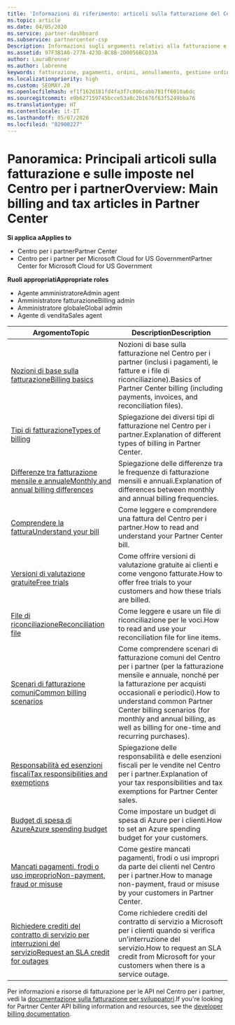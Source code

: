 ```yaml
---
title: 'Informazioni di riferimento: articoli sulla fatturazione del Centro per i partner'
ms.topic: article
ms.date: 04/05/2020
ms.service: partner-dashboard
ms.subservice: partnercenter-csp
Description: Informazioni sugli argomenti relativi alla fatturazione e alle imposte nel Centro per i partner. Informazioni sulle risorse di fatturazione, fatture, fatturazione CSP e imposte.
ms.assetid: 97F3B1A0-277A-423D-BC8B-2D0056BCD33A
author: LauraBrenner
ms.author: labrenne
keywords: fatturazione, pagamenti, ordini, annullamento, gestione ordini, mancato pagamento, frode, utilizzo improprio, imposta, esenzioni fiscali, file di riconciliazione, file riconciliazione
ms.localizationpriority: high
ms.custom: SEOMAY.20
ms.openlocfilehash: ef1f162d181fd4fa3f7c806cabb781ff6010a6dc
ms.sourcegitcommit: e9b627159745bcce53a8c2b1676f63f5249bba76
ms.translationtype: HT
ms.contentlocale: it-IT
ms.lasthandoff: 05/07/2020
ms.locfileid: "82908227"
---
```

# <a name="overview-main-billing-and-tax-articles-in-partner-center"></a><span data-ttu-id="43838-105">Panoramica: Principali articoli sulla fatturazione e sulle imposte nel Centro per i partner</span><span class="sxs-lookup"><span data-stu-id="43838-105">Overview: Main billing and tax articles in Partner Center</span></span>

<span data-ttu-id="43838-106">**Si applica a**</span><span class="sxs-lookup"><span data-stu-id="43838-106">**Applies to**</span></span>

- <span data-ttu-id="43838-107">Centro per i partner</span><span class="sxs-lookup"><span data-stu-id="43838-107">Partner Center</span></span>
- <span data-ttu-id="43838-108">Centro per i partner per Microsoft Cloud for US Government</span><span class="sxs-lookup"><span data-stu-id="43838-108">Partner Center for Microsoft Cloud for US Government</span></span>

<span data-ttu-id="43838-109">**Ruoli appropriati**</span><span class="sxs-lookup"><span data-stu-id="43838-109">**Appropriate roles**</span></span>

- <span data-ttu-id="43838-110">Agente amministratore</span><span class="sxs-lookup"><span data-stu-id="43838-110">Admin agent</span></span>
- <span data-ttu-id="43838-111">Amministratore fatturazione</span><span class="sxs-lookup"><span data-stu-id="43838-111">Billing admin</span></span>
- <span data-ttu-id="43838-112">Amministratore globale</span><span class="sxs-lookup"><span data-stu-id="43838-112">Global admin</span></span>
- <span data-ttu-id="43838-113">Agente di vendita</span><span class="sxs-lookup"><span data-stu-id="43838-113">Sales agent</span></span>

| <span data-ttu-id="43838-114">Argomento</span><span class="sxs-lookup"><span data-stu-id="43838-114">Topic</span></span> | <span data-ttu-id="43838-115">Description</span><span class="sxs-lookup"><span data-stu-id="43838-115">Description</span></span> |
| ----- | ----------- |
| [<span data-ttu-id="43838-116">Nozioni di base sulla fatturazione</span><span class="sxs-lookup"><span data-stu-id="43838-116">Billing basics</span></span>](billing-basics.md) | <span data-ttu-id="43838-117">Nozioni di base sulla fatturazione nel Centro per i partner (inclusi i pagamenti, le fatture e i file di riconciliazione).</span><span class="sxs-lookup"><span data-stu-id="43838-117">Basics of Partner Center billing (including payments, invoices, and reconciliation files).</span></span> |
| [<span data-ttu-id="43838-118">Tipi di fatturazione</span><span class="sxs-lookup"><span data-stu-id="43838-118">Types of billing</span></span>](billing-different-types.md) | <span data-ttu-id="43838-119">Spiegazione dei diversi tipi di fatturazione nel Centro per i partner.</span><span class="sxs-lookup"><span data-stu-id="43838-119">Explanation of different types of billing in Partner Center.</span></span> |
| [<span data-ttu-id="43838-120">Differenze tra fatturazione mensile e annuale</span><span class="sxs-lookup"><span data-stu-id="43838-120">Monthly and annual billing differences</span></span>](billing-annual-monthly.md) | <span data-ttu-id="43838-121">Spiegazione delle differenze tra le frequenze di fatturazione mensili e annuali.</span><span class="sxs-lookup"><span data-stu-id="43838-121">Explanation of differences between monthly and annual billing frequencies.</span></span> |
| [<span data-ttu-id="43838-122">Comprendere la fattura</span><span class="sxs-lookup"><span data-stu-id="43838-122">Understand your bill</span></span>](read-your-bill.md) | <span data-ttu-id="43838-123">Come leggere e comprendere una fattura del Centro per i partner.</span><span class="sxs-lookup"><span data-stu-id="43838-123">How to read and understand your Partner Center bill.</span></span> |
| [<span data-ttu-id="43838-124">Versioni di valutazione gratuite</span><span class="sxs-lookup"><span data-stu-id="43838-124">Free trials</span></span>](offer-your-customers-trials-of-microsoft-products.md) | <span data-ttu-id="43838-125">Come offrire versioni di valutazione gratuite ai clienti e come vengono fatturate.</span><span class="sxs-lookup"><span data-stu-id="43838-125">How to offer free trials to your customers and how these trials are billed.</span></span> |
| [<span data-ttu-id="43838-126">File di riconciliazione</span><span class="sxs-lookup"><span data-stu-id="43838-126">Reconciliation file</span></span>](use-the-reconciliation-files.md) | <span data-ttu-id="43838-127">Come leggere e usare un file di riconciliazione per le voci.</span><span class="sxs-lookup"><span data-stu-id="43838-127">How to read and use your reconciliation file for line items.</span></span> |
| [<span data-ttu-id="43838-128">Scenari di fatturazione comuni</span><span class="sxs-lookup"><span data-stu-id="43838-128">Common billing scenarios</span></span>](common-billing-scenarios.md) | <span data-ttu-id="43838-129">Come comprendere scenari di fatturazione comuni del Centro per i partner (per la fatturazione mensile e annuale, nonché per la fatturazione per acquisti occasionali e periodici).</span><span class="sxs-lookup"><span data-stu-id="43838-129">How to understand common Partner Center billing scenarios (for monthly and annual billing, as well as billing for one-time and recurring purchases).</span></span> |
| [<span data-ttu-id="43838-130">Responsabilità ed esenzioni fiscali</span><span class="sxs-lookup"><span data-stu-id="43838-130">Tax responsibilities and exemptions</span></span>](tax-and-tax-exemptions.md) | <span data-ttu-id="43838-131">Spiegazione delle responsabilità e delle esenzioni fiscali per le vendite nel Centro per i partner.</span><span class="sxs-lookup"><span data-stu-id="43838-131">Explanation of your tax responsibilities and tax exemptions for Partner Center sales.</span></span> |
| [<span data-ttu-id="43838-132">Budget di spesa di Azure</span><span class="sxs-lookup"><span data-stu-id="43838-132">Azure spending budget</span></span>](set-an-azure-spending-budget-for-your-customers.md) | <span data-ttu-id="43838-133">Come impostare un budget di spesa di Azure per i clienti.</span><span class="sxs-lookup"><span data-stu-id="43838-133">How to set an Azure spending budget for your customers.</span></span> |
| [<span data-ttu-id="43838-134">Mancati pagamenti, frodi o uso improprio</span><span class="sxs-lookup"><span data-stu-id="43838-134">Non-payment, fraud or misuse</span></span>](non-payment--fraud--or-misuse.md) | <span data-ttu-id="43838-135">Come gestire mancati pagamenti, frodi o usi impropri da parte dei clienti nel Centro per i partner.</span><span class="sxs-lookup"><span data-stu-id="43838-135">How to manage non-payment, fraud or misuse by your customers in Partner Center.</span></span> |
| [<span data-ttu-id="43838-136">Richiedere crediti del contratto di servizio per interruzioni del servizio</span><span class="sxs-lookup"><span data-stu-id="43838-136">Request an SLA credit for outages</span></span>](request-credit.md) | <span data-ttu-id="43838-137">Come richiedere crediti del contratto di servizio a Microsoft per i clienti quando si verifica un'interruzione del servizio.</span><span class="sxs-lookup"><span data-stu-id="43838-137">How to request an SLA credit from Microsoft for your customers when there is a service outage.</span></span> |

<span data-ttu-id="43838-138">Per informazioni e risorse di fatturazione per le API nel Centro per i partner, vedi la [documentazione sulla fatturazione per sviluppatori](https://docs.microsoft.com/partner-center/develop/manage-billing).</span><span class="sxs-lookup"><span data-stu-id="43838-138">If you're looking for Partner Center API billing information and resources, see the [developer billing documentation](https://docs.microsoft.com/partner-center/develop/manage-billing).</span></span>
